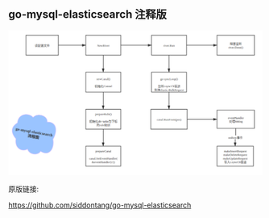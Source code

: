 ## go-mysql-elasticsearch 注释版


![流程图](./flowchart.png)



原版链接:

https://github.com/siddontang/go-mysql-elasticsearch